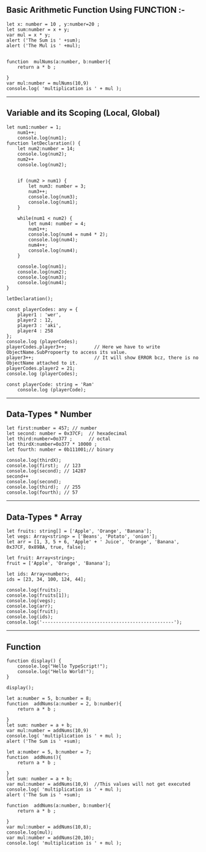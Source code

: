 ## Basic Arithmetic Function Using FUNCTION :-


```
let x: number = 10 , y:number=20 ;
let sum:number = x + y;
var mul = x * y;
alert ('The Sum is ' +sum);
alert ('The Mul is ' +mul);


```


```
function  mulNums(a:number, b:number){
    return a * b ;
    
}
var mul:number = mulNums(10,9)
console.log( 'multiplication is ' + mul ); 

```


-------------------------------------------------------------------------
Variable and its Scoping (Local, Global)
-------------------------------------------------------------------------

```
let num1:number = 1; 
    num1++;
    console.log(num1);
function letDeclaration() { 
    let num2:number = 14;
    console.log(num2);
    num2++
    console.log(num2);


    if (num2 > num1) { 
        let num3: number = 3;
        num3++;
        console.log(num3);
        console.log(num1); 
    } 
    
    while(num1 < num2) { 
        let num4: number = 4;
        num1++;
        console.log(num4 = num4 * 2);
        console.log(num4);
        num4++;
        console.log(num4);
    }

    console.log(num1); 
    console.log(num2);  
    console.log(num3); 
    console.log(num4); 
}

letDeclaration();
```



```
const playerCodes: any = { 
    player1 : 'wer', 
    player2 : 12, 
    player3 : 'aki', 
    player4 : 258
}; 
console.log (playerCodes);
playerCodes.player3++;          // Here we have to write ObjectName.SubPropoerty to access its value.
player3++;                      // It will show ERROR bcz, there is no ObjectName attached to it.
playerCodes.player2 = 21; 
console.log (playerCodes);

const playerCode: string = 'Ram'     
    console.log (playerCode);
```

------------------------------
Data-Types          * Number
------------------------------

```
let first:number = 457; // number 
let second: number = 0x37CF;  // hexadecimal
let third:number=0o377 ;      // octal
let thirdX:number=0o377 * 10000 ;
let fourth: number = 0b111001;// binary  

console.log(thirdX);
console.log(first);  // 123 
console.log(second); // 14287
second++
console.log(second);
console.log(third);  // 255
console.log(fourth); // 57 
```


-----------------------------
Data-Types          * Array
-----------------------------

```
let fruits: string[] = ['Apple', 'Orange', 'Banana'];
let vegs: Array<string> = ['Beans', 'Potato', 'onion'];
let arr = [1, 3, 5 + 6, 'Apple' + ' Juice', 'Orange', 'Banana', 0x37CF, 0x89BA, true, false];

let fruit: Array<string>;
fruit = ['Apple', 'Orange', 'Banana']; 

let ids: Array<number>;
ids = [23, 34, 100, 124, 44]; 

console.log(fruits);
console.log(fruits[1]);
console.log(vegs);
console.log(arr);
console.log(fruit);
console.log(ids);
console.log('------------------------------------------------');
```


------------
Function
------------


```
function display() {
    console.log("Hello TypeScript!");
    console.log("Hello World!");
}

display();
```


```
let a:number = 5, b:number = 8;
function  addNums(a:number = 2, b:number){
    return a * b ;
       
}
let sum: number = a + b;
var mul:number = addNums(10,9)
console.log( 'multiplication is ' + mul ); 
alert ('The Sum is ' +sum);
```


```
let a:number = 5, b:number = 7;
function  addNums(){
    return a * b ;
      
}
let sum: number = a + b;
var mul:number = addNums(10,9)  //This values will not get executed
console.log( 'multiplication is ' + mul ); 
alert ('The Sum is ' +sum);
```


```
function  addNums(a:number, b:number){
    return a * b ;
    
}
var mul:number = addNums(10,8);
console.log(mul);
var mul:number = addNums(20,10);
console.log( 'multiplication is ' + mul );
```
